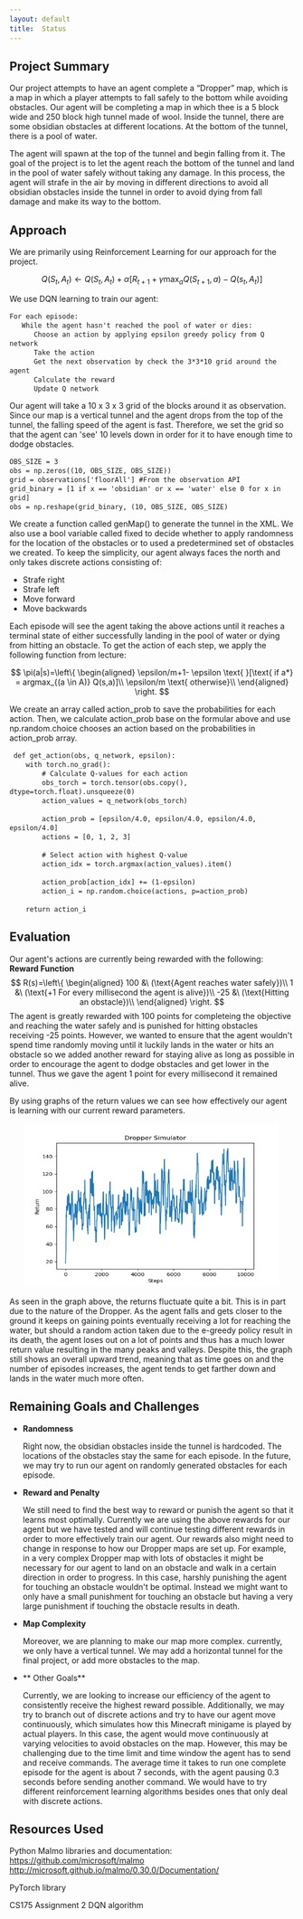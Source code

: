 ```yaml
---
layout: default
title:  Status
---
```


## Project Summary

Our project attempts to have an agent complete a “Dropper” map, which is a map in which a player attempts to fall safely to the bottom while avoiding obstacles. Our agent will be completing a map in which thee is a 5 block wide and 250 block high tunnel made of wool. Inside the tunnel, there are some obsidian obstacles at different locations. At the bottom of the tunnel, there is a pool of water. 

The agent will spawn at the top of the tunnel and begin falling from it. The goal of the project is to let the agent reach the bottom of the tunnel and land in the pool of water safely without taking any damage. In this process, the agent will strafe in the air by moving in different directions to avoid all obsidian obstacles inside the tunnel in order to avoid dying from fall damage and make its way to the bottom. 

## Approach
We are primarily using Reinforcement Learning for our approach for the project.

$$
Q(S_t, A_t)\leftarrow Q(S_t, A_t) + \alpha[R_{t+1} + \gamma\max_a Q(S_{t+1},a)- Q(s_t, A_t)]
$$

We use DQN learning to train our agent:

```
For each episode:
   While the agent hasn't reached the pool of water or dies:
      Choose an action by applying epsilon greedy policy from Q network
      Take the action
      Get the next observation by check the 3*3*10 grid around the agent
      Calculate the reward
      Update Q network
```

Our agent will take a 10 x 3 x 3 grid of the blocks around it as observation. Since our map is a vertical tunnel and the agent drops from the top of the tunnel, the falling speed of the agent is fast. Therefore, we set the grid so that the agent can 'see' 10 levels down in order for it to have enough time to dodge obstacles.
 ```
 OBS_SIZE = 3
 obs = np.zeros((10, OBS_SIZE, OBS_SIZE))
 grid = observations['floorAll'] #From the observation API
 grid_binary = [1 if x == 'obsidian' or x == 'water' else 0 for x in grid]
 obs = np.reshape(grid_binary, (10, OBS_SIZE, OBS_SIZE)
```

We create a function called genMap() to generate the tunnel in the XML. We also use a bool variable called fixed to decide whether to apply randomness for the location of the obstacles or to used a predetermined set of obstacles we created. To keep the simplicity, our agent always faces the north and only takes discrete actions consisting of:

* Strafe right
* Strafe left
* Move forward
* Move backwards

Each episode will see the agent taking the above actions until it reaches a terminal state of either successfully landing in the pool of water or dying from hitting an obstacle.
To get the action of each step, we apply the following function from lecture:

$$
\pi(a|s)=\left\{
	\begin{aligned}
	\epsilon/m+1- \epsilon \text{ }[\text{ if a*} = argmax_{(a \in A)} Q(s,a)]\\
	\epsilon/m  \text{  otherwise}\\
	\end{aligned}
	\right.
$$
 
We create an array called action_prob to save the probabilities for each action. Then, we calculate action_prob base on the formular above and use np.random.choice chooses an action based on the probabilities in action_prob array.


```
 def get_action(obs, q_network, epsilon):
    with torch.no_grad():
        # Calculate Q-values for each action
        obs_torch = torch.tensor(obs.copy(), dtype=torch.float).unsqueeze(0)
        action_values = q_network(obs_torch)

        action_prob = [epsilon/4.0, epsilon/4.0, epsilon/4.0, epsilon/4.0]
        actions = [0, 1, 2, 3]

        # Select action with highest Q-value
        action_idx = torch.argmax(action_values).item()

        action_prob[action_idx] += (1-epsilon)
        action_i = np.random.choice(actions, p=action_prob)
        
    return action_i
```

## Evaluation

Our agent's actions are currently being rewarded with the following:
**Reward Function**
$$
R(s)=\left\{
	\begin{aligned}
	100 &\ (\text{Agent reaches water safely})\\
	1 &\ (\text{+1 For every millisecond the agent is alive})\\
	-25 &\ (\text{Hitting an obstacle})\\
	\end{aligned}
	\right.
$$
The agent is greatly rewarded with 100 points for completeing the objective and reaching the water safely and is punished for hitting obstacles receiving -25 points. However, we wanted to ensure that the agent wouldn't spend time randomly moving until it luckily lands in the water or hits an obstacle so we added another reward for staying alive as long as possible in order to encourage the agent to dodge obstacles and get lower in the tunnel. Thus we gave the agent 1 point for every millisecond it remained alive.

By using graphs of the return values we can see how effectively our agent is learning with our current reward parameters.

<div style="text-align:center"><img src="returns_PPO.png" width="450" height="290"/></div>

As seen in the graph above, the returns fluctuate quite a bit. This is in part due to the nature of the Dropper. As the agent falls and gets closer to the ground it keeps on gaining points eventually receiving a lot for reaching the water, but should a random action taken due to the e-greedy policy result in its death, the agent loses out on a lot of points and thus has a much lower return value resulting in the many peaks and valleys. Despite this, the graph still shows an overall upward trend, meaning that as time goes on and the number of episodes increases, the agent tends to get farther down and lands in the water much more often.

## Remaining Goals and Challenges
- **Randomness**
 
  Right now, the obsidian obstacles inside the tunnel is hardcoded. The locations of the obstacles stay the same for each episode. In the future, we may try to run our agent on randomly generated obstacles for each episode.

- **Reward and Penalty**

  We still need to find the best way to reward or punish the agent so that it learns most optimally. Currently we are using the above rewards for our agent but we have tested and will continue testing different rewards in order to more effectively train our agent. Our rewards also might need to change in response to how our Dropper maps are set up. For example, in a very complex Dropper map with lots of obstacles it might be necessary for our agent to land on an obstacle and walk in a certain direction in order to progress. In this case, harshly punishing the agent for touching an obstacle wouldn't be optimal. Instead we might want to only have a small punishment for touching an obstacle but having a very large punishment if touching the obstacle results in death. 

- **Map Complexity**

  Moreover, we are planning to make our map more complex. currently, we only have a vertical tunnel. We may add a horizontal tunnel for the final project, or add more obstacles to the map.
  
- ** Other Goals**
  
  Currently, we are looking to increase our efficiency of the agent to consistently receive the highest reward possible. 
  Additionally, we may try to branch out of discrete actions and try to have our agent move continuously, which simulates how this Minecraft minigame is played by actual players. In this case, the agent would move continuously at varying velocities to avoid obstacles on the map. However, this may be challenging due to the time limit and time window the agent has to send and receive commands. The average time it takes to run one complete episode for the agent is about 7 seconds, with the agent pausing 0.3 seconds before sending another command. We would have to try different reinforcement learning algorithms besides ones that only deal with discrete actions.

## Resources Used
Python Malmo libraries and documentation: 
https://github.com/microsoft/malmo
http://microsoft.github.io/malmo/0.30.0/Documentation/

PyTorch library

CS175 Assignment 2 DQN algorithm
